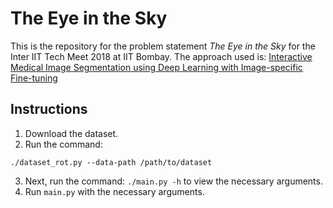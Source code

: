 # The Eye in the Sky
This is the repository for the problem statement *The Eye in the Sky* for the Inter IIT Tech Meet 2018 at IIT Bombay.
The approach used is: [Interactive Medical Image Segmentation using Deep Learning with Image-specific Fine-tuning](http://discovery.ucl.ac.uk/10032237/7/David_08270673.pdf)

## Instructions
1. Download the dataset.
2. Run the command:
  ```
  ./dataset_rot.py --data-path /path/to/dataset
  ```
3. Next, run the command: `./main.py -h` to view the necessary arguments.
4. Run `main.py` with the necessary arguments.
